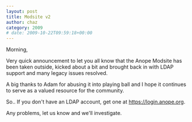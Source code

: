 ```yaml
---
layout: post
title: Modsite v2
author: chaz
category: 2009
# date: 2009-10-22T09:59:18+00:00
---
```


Morning,

Very quick announcement to let you all know that the Anope Modsite has been taken outside, kicked about a bit and brought back in with LDAP support and many legacy issues resolved.

A big thanks to Adam for abusing it into playing ball and I hope it continues to serve as a valued resource for the community.

So.. If you don't have an LDAP account, get one at https://login.anope.org.

Any problems, let us know and we'll investigate.
